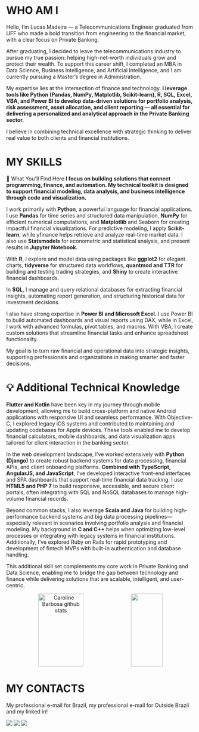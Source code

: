 # WHO AM I 
            
          
Hello, I’m Lucas Madeira — a Telecommunications Engineer graduated from UFF who made a bold transition from engineering to the financial market, with a clear focus on Private Banking.

After graduating, I decided to leave the telecommunications industry to pursue my true passion: helping high-net-worth individuals grow and protect their wealth. To support this career shift, I completed an MBA in Data Science, Business Intelligence, and Artificial Intelligence, and I am currently pursuing a Master’s degree in Administration.

My expertise lies at the intersection of finance and technology. **I leverage tools like Python (Pandas, NumPy, Matplotlib, Scikit-learn), R, SQL, Excel, VBA, and Power BI to develop data-driven solutions for portfolio analysis, risk assessment, asset allocation, and client reporting — all essential for delivering a personalized and analytical approach in the Private Banking sector.**

I believe in combining technical excellence with strategic thinking to deliver real value to both clients and financial institutions.
# MY SKILLS
💼 What You'll Find Here
**I focus on building solutions that connect programming, finance, and automation. My technical toolkit is designed to support financial modeling, data analysis, and business intelligence through code and visualization.**

I work primarily with **Python**, a powerful language for financial applications. I use **Pandas** for time series and structured data manipulation, **NumPy** for efficient numerical computations, and **Matplotlib** and Seaborn for creating impactful financial visualizations. For predictive modeling, I apply **Scikit-learn**, while yfinance helps retrieve and analyze real-time market data. I also use **Statsmodels** for econometric and statistical analysis, and present results in **Jupyter Notebook.**

With **R**, I explore and model data using packages like **ggplot2** for elegant charts, **tidyverse** for structured data workflows, **quantmod and TTR** for building and testing trading strategies, and **Shiny** to create interactive financial dashboards.

In **SQL**, I manage and query relational databases for extracting financial insights, automating report generation, and structuring historical data for investment decisions.

I also have strong expertise in **Power BI and Microsoft Excel**. I use Power BI to build automated dashboards and visual reports using DAX, while in Excel, I work with advanced formulas, pivot tables, and macros. With VBA, I create custom solutions that streamline financial tasks and enhance spreadsheet functionality.

My goal is to turn raw financial and operational data into strategic insights, supporting professionals and organizations in making smarter and faster decisions.

# 💡 Additional Technical Knowledge

  **Flutter and Kotlin** have been key in my journey through mobile development, allowing me to build cross-platform and native Android applications with responsive UI and seamless performance. With Objective-C, I explored legacy iOS systems and contributed to maintaining and updating codebases for Apple devices. These tools enabled me to develop financial calculators, mobile dashboards, and data visualization apps tailored for client interaction in the banking sector.

In the web development landscape, I’ve worked extensively with **Python (Django)** to create robust backend systems for data processing, financial APIs, and client onboarding platforms. **Combined with TypeScript, AngularJS, and JavaScript**, I’ve developed interactive front-end interfaces and SPA dashboards that support real-time financial data tracking. I use **HTML5 and PHP 7** to build responsive, accessible, and secure client portals, often integrating with SQL and NoSQL databases to manage high-volume financial records.

Beyond common stacks, I also leverage **Scala and Java** for building high-performance backend systems and big data processing pipelines—especially relevant in scenarios involving portfolio analysis and financial modeling. My background in **C and C++** helps when optimizing low-level processes or integrating with legacy systems in financial institutions. Additionally, I’ve explored Ruby on Rails for rapid prototyping and development of fintech MVPs with built-in authentication and database handling.

This additional skill set complements my core work in Private Banking and Data Science, enabling me to bridge the gap between technology and finance while delivering solutions that are scalable, intelligent, and user-centric.

                




<div align="center">  
  <img width="49%" height="195px" src="https://github-readme-stats.vercel.app/api?username=Blackwood249&show_icons=true&count_private=true&hide_border=true&title_color=#000080&icon_color=#000000&text_color=#000080_color=#000080" alt="Caroline Barbosa github stats" /> 
  <img width="41%" height="195px" src="https://github-readme-stats.vercel.app/api/top-langs/?username=Blackwood249&layout=compact&hide_border=true&title_color=#000080text_color=ff91a4&bg_color=0d1117" />
</div>
  
    
# MY CONTACTS 
  
  My professional e-mail for Brazil, my professional e-mail for Outside Brazil and my linked in!
  
  <div>
    <a href = "mailto:contato@lucasmadeira.tec.br"><img src="https://img.shields.io/badge/-Gmail-%23333?style=for-the-badge&logo=gmail&logoColor=green" target="_blank"></a> 
     <a href = "mailto:internationalcontact@lucasmadeira.tec.br"><img src="https://img.shields.io/badge/-Gmail-%23333?style=for-the-badge&logo=gmail&logoColor=blue" target="_blank"></a> 
   <a href="https://www.linkedin.com/in/lucas-madeira-7606a017b/" target="_blank"><img src="https://img.shields.io/badge/-LinkedIn-%230077B5?style=for-the-badge&logo=linkedin&logoColor=white" target="_blank"></a> 
   
